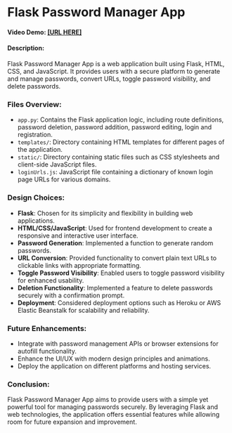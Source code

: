 # Flask Password Manager App
#### Video Demo: [\[URL HERE\]](https://youtu.be/xvTenSnoMbU)
#### Description:
Flask Password Manager App is a web application built using Flask, HTML, CSS, and JavaScript. It provides users with a secure platform to generate and manage passwords, convert URLs, toggle password visibility, and delete passwords.

### Files Overview:
- `app.py`: Contains the Flask application logic, including route definitions, password deletion, password addition, password editing, login and registration.
- `templates/`: Directory containing HTML templates for different pages of the application.
- `static/`: Directory containing static files such as CSS stylesheets and client-side JavaScript files.
- `loginUrls.js`: JavaScript file containing a dictionary of known login page URLs for various domains.

### Design Choices:
- **Flask**: Chosen for its simplicity and flexibility in building web applications.
- **HTML/CSS/JavaScript**: Used for frontend development to create a responsive and interactive user interface.
- **Password Generation**: Implemented a function to generate random passwords.
- **URL Conversion**: Provided functionality to convert plain text URLs to clickable links with appropriate formatting.
- **Toggle Password Visibility**: Enabled users to toggle password visibility for enhanced usability.
- **Deletion Functionality**: Implemented a feature to delete passwords securely with a confirmation prompt.
- **Deployment**: Considered deployment options such as Heroku or AWS Elastic Beanstalk for scalability and reliability.

### Future Enhancements:
- Integrate with password management APIs or browser extensions for autofill functionality.
- Enhance the UI/UX with modern design principles and animations.
- Deploy the application on different platforms and hosting services.

### Conclusion:
Flask Password Manager App aims to provide users with a simple yet powerful tool for managing passwords securely. By leveraging Flask and web technologies, the application offers essential features while allowing room for future expansion and improvement.


